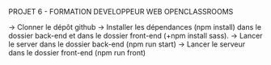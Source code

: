 PROJET 6 - FORMATION DEVELOPPEUR WEB OPENCLASSROOMS

-> Clonner le dépôt github
-> Installer les dépendances (npm install) dans le dossier back-end et dans le dossier front-end (+npm install sass).
-> Lancer le server dans le dossier back-end (npm run start)
-> Lancer le serveur dans le dossier front-end (npm run front)
